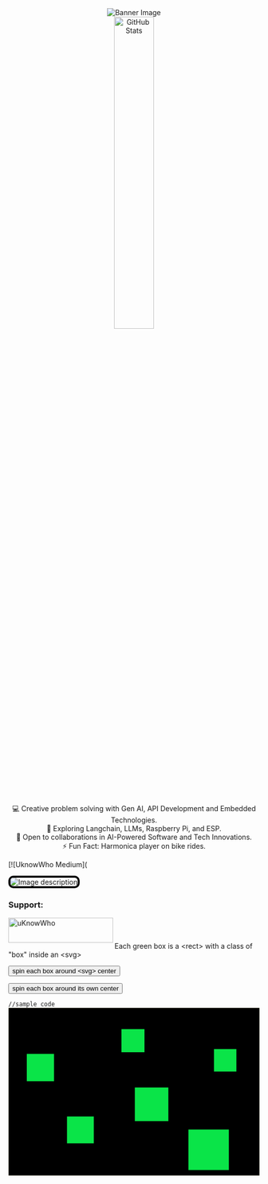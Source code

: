 <div align="center">
  <img src="https://github.com/mdabir1203/mdabir1203/assets/66947064/dc33981c-00bf-42e4-a644-06d63ecc16d7" alt="Banner Image" />
  
</div>
<div align="center">
  <img src="https://streak-stats.demolab.com?user=mdabir1203&theme=monokai-metallian&hide_border=true&border_radius=3&locale=de&date_format=M%20j%5B%2C%20Y%5D&mode=weekly" alt="GitHub Stats" width="40%" height="40%" />
</div>

<p style="text-align: center;">
💻 Creative problem solving with Gen AI, API Development and Embedded Technologies.<br>
🌱 Exploring Langchain, LLMs, Raspberry Pi, and ESP.<br>
🚀 Open to collaborations in AI-Powered Software and Tech Innovations.<br>
⚡ Fun Fact: Harmonica player on bike rides. 
</p>

[![UknowWho Medium](


<img src="[URL_of_your_image](https://github-readme-medium.vercel.app/?username=md.abir1203)](https://medium.com/@md.abir1203))" alt="Image description" style="border: 4px solid #000000; border-radius: 10px;">



<h3 align="left">Support:</h3>
<p><a href="https://www.buymeacoffee.com/uKnowWho"> <img align="left" src="https://cdn.buymeacoffee.com/buttons/v2/default-yellow.png" height="50" width="210" alt="uKnowWho" /></a></p><br><br>


<link href='//fonts.googleapis.com/css?family=Signika+Negative:300,400' rel='stylesheet' type='text/css'>

<p>Each green box is a &lt;rect&gt; with a class of "box" inside an &lt;svg&gt;
</p>

<div><button class="dark-grey-button club-demo-button" id="svgOrigin">spin each box around &lt;svg&gt; center</button>

  <button class="dark-grey-button club-demo-button" id="transformOrigin">spin each box around its own center</button>
</div>
<code id="tweenCode">//sample code</code>

<svg id="container" viewBox="0 0 600 400">
  <rect style="fill:#000;stroke:#fffce1;stroke-miterlimit:10;" width="600" height="400" />
  <g fill="#0ae448">
    <rect class="box" x="44" y="110" width="65" height="65" />
    <rect class="box" x="270" y="51" width="55" height="55" />
    <rect class="box" x="491" y="98.5" width="53.5" height="53.5" />
    <rect class="box" x="430" y="290" width="96.5" height="96.5" />
    <rect class="box" class="box" x="302" y="190" width="80" height="80" />
    <rect class="box" x="140" y="259" width="64" height="64" />
  </g>
</svg>
